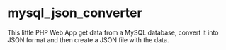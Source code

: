 # mysql_json_converter
This little PHP Web App get data from a MySQL database, convert it into JSON format and then create a JSON file with the data.
